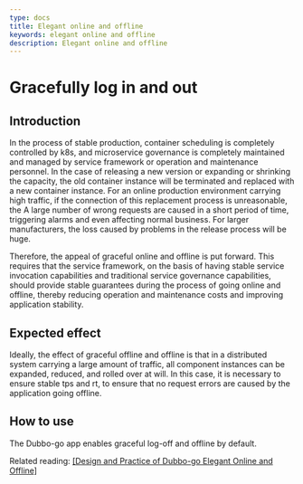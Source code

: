 ```yaml
---
type: docs
title: Elegant online and offline
keywords: elegant online and offline
description: Elegant online and offline
---
```


# Gracefully log in and out

## Introduction

In the process of stable production, container scheduling is completely controlled by k8s, and microservice governance is completely maintained and managed by service framework or operation and maintenance personnel. In the case of releasing a new version or expanding or shrinking the capacity, the old container instance will be terminated and replaced with a new container instance. For an online production environment carrying high traffic, if the connection of this replacement process is unreasonable, the A large number of wrong requests are caused in a short period of time, triggering alarms and even affecting normal business. For larger manufacturers, the loss caused by problems in the release process will be huge.

Therefore, the appeal of graceful online and offline is put forward. This requires that the service framework, on the basis of having stable service invocation capabilities and traditional service governance capabilities, should provide stable guarantees during the process of going online and offline, thereby reducing operation and maintenance costs and improving application stability.

## Expected effect

Ideally, the effect of graceful offline and offline is that in a distributed system carrying a large amount of traffic, all component instances can be expanded, reduced, and rolled over at will. In this case, it is necessary to ensure stable tps and rt, to ensure that no request errors are caused by the application going offline.

## How to use

The Dubbo-go app enables graceful log-off and offline by default.

Related reading: [[Design and Practice of Dubbo-go Elegant Online and Offline]](https://developer.aliyun.com/article/860775)